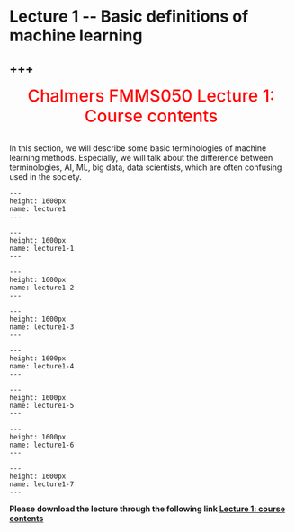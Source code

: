 # Lecture 1 -- Basic definitions of machine learning

+++
---
<center><span style = "color: red; font-weight: 500;  font-size: 30px">Chalmers FMMS050 Lecture 1: Course contents</span></center>  <br />

In this section, we will describe some basic terminologies of machine learning methods. Especially, we will talk about the difference between terminologies, AI, ML, big data, data scientists, which are often confusing used in the society.


```{figure} ./lectures/lecture1.png
---
height: 1600px
name: lecture1
---
```
```{figure} ./lectures/lecture1-1.png
---
height: 1600px
name: lecture1-1
---
```
```{figure} ./lectures/lecture1-2.png
---
height: 1600px
name: lecture1-2
---
```
```{figure} ./lectures/lecture1-3.png
---
height: 1600px
name: lecture1-3
---
```
```{figure} ./lectures/lecture1-4.png
---
height: 1600px
name: lecture1-4
---
```
```{figure} ./lectures/lecture1-5.png
---
height: 1600px
name: lecture1-5
---
```
```{figure} ./lectures/lecture1-6.png
---
height: 1600px
name: lecture1-6
---
```
```{figure} ./lectures/lecture1-7.png
---
height: 1600px
name: lecture1-7
---
```

**Please download the lecture through the following link [Lecture 1: course contents](https://github.com/wengangmao/fmms050/blob/main/contents/ml-engineering/lectures/Lecture%201%20-%20Course%20contents.pdff)**